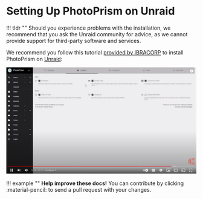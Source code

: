 # Setting Up PhotoPrism on Unraid

!!! tldr ""
    Should you experience problems with the installation, we recommend that you ask the Unraid community for advice, as we cannot provide support for third-party software and services.

We recommend you follow this tutorial [provided by IBRACORP](https://www.youtube.com/c/ibracorp) to install PhotoPrism on [Unraid](https://unraid.net/):

[![](img/ibracorp.jpg)](https://youtu.be/WMNsO-0BuG8)

!!! example ""
    **Help improve these docs!** You can contribute by clicking :material-pencil: to send a pull request with your changes.
